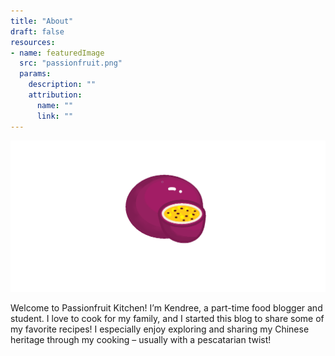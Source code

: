 ```yaml
---
title: "About"
draft: false
resources:
- name: featuredImage
  src: "passionfruit.png"
  params:
    description: ""
    attribution:
      name: ""
      link: ""
---
```


![passionfruit](passionfruit.png)

Welcome to Passionfruit Kitchen! I’m Kendree, a part-time food blogger and student. I love to cook for my family, and I started this blog to share some of my favorite recipes! I especially enjoy exploring and sharing my Chinese heritage through my cooking – usually with a pescatarian twist!

